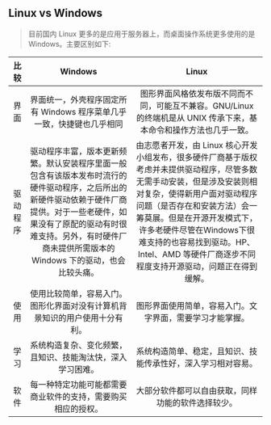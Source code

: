 ## Linux vs Windows
> 目前国内 Linux 更多的是应用于服务器上，而桌面操作系统更多使用的是 Windows。主要区别如下:

|比较|	Windows |	Linux |
|:---:|:------:|:-------:|
|界面|	界面统一，外壳程序固定所有 Windows 程序菜单几乎一致，快捷键也几乎相同	|图形界面风格依发布版不同而不同，可能互不兼容。GNU/Linux 的终端机是从 UNIX 传承下来，基本命令和操作方法也几乎一致。|
|驱动程序 | 驱动程序丰富，版本更新频繁。默认安装程序里面一般包含有该版本发布时流行的硬件驱动程序，之后所出的新硬件驱动依赖于硬件厂商提供。对于一些老硬件，如果没有了原配的驱动有时很难支持。另外，有时硬件厂商未提供所需版本的 Windows 下的驱动，也会比较头痛。|由志愿者开发，由 Linux 核心开发小组发布，很多硬件厂商基于版权考虑并未提供驱动程序，尽管多数无需手动安装，但是涉及安装则相对复杂，使得新用户面对驱动程序问题（是否存在和安装方法）会一筹莫展。但是在开源开发模式下，许多老硬件尽管在Windows下很难支持的也容易找到驱动。HP、Intel、AMD 等硬件厂商逐步不同程度支持开源驱动，问题正在得到缓解。|
|使用 | 使用比较简单，容易入门。图形化界面对没有计算机背景知识的用户使用十分有利。|	图形界面使用简单，容易入门。文字界面，需要学习才能掌握。|
|学习 |	系统构造复杂、变化频繁，且知识、技能淘汰快，深入学习困难。|	系统构造简单、稳定，且知识、技能传承性好，深入学习相对容易。|
|软件 |	每一种特定功能可能都需要商业软件的支持，需要购买相应的授权。	|大部分软件都可以自由获取，同样功能的软件选择较少。|
